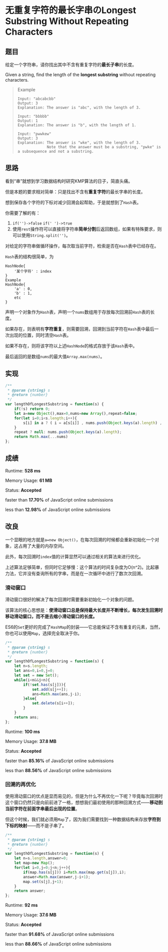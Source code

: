 # 无重复字符的最长字串のLongest Substring Without Repeating Characters

## 题目

给定一个字符串，请你找出其中不含有重复字符的**最长子串**的长度。

Given a string, find the length of the **longest substring** without repeating characters.

> Example
>
> ```
> Input: "abcabcbb"
> Output: 3 
> Explanation: The answer is "abc", with the length of 3. 
> ```
>
> ```
> Input: "bbbbb"
> Output: 1
> Explanation: The answer is "b", with the length of 1.
> ```
>
> ```
> Input: "pwwkew"
> Output: 3
> Explanation: The answer is "wke", with the length of 3. 
>              Note that the answer must be a substring, "pwke" is a subsequence and not a substring.
> ```

## 思路

看到“串”就想到学习数据结构时研究KMP算法的日子，简直头痛。

但是本题的要求相对简单：只是找出不含有**重复字符**的最长字串的长度。

想到保存各个字符的下标对减少回溯会起帮助，于是就想到了`Hash`表。

你需要了解的有：

1. `if('')->false` `if(' ')->true`
2. 使用`rest`操作符可以直接将字符串**简单分割**后返回数组，如果有特殊要求，则可以使用`String.split('')`。

对给定的字符串做循环操作，每次取当前字符，检索是否在`Hash`表中已经存在。

`Hash`表的结构很简单，为

```
HashNode{
    '某个字符' : index
}
Example
HashNode{
    'a' : 0,
    'b' : 1,
    etc
}
```

声明一个对象作为`Hash`表，声明一个`nums`数组用于存放每次回溯前`Hash`表的长度。

如果存在，则表明有**字符重复**，则需要回溯，回溯到当前字符在`Hash`表中最后一次出现的位置，同时清空`Hash`表。

如果不存在，则将该字符以上述`HashNode`的格式存放于该`Hash`表中。

最后返回的是数组`nums`的最大值`Array.max(nums)`。

## 实现

```javascript
/**
 * @param {string} s
 * @return {number}
 */
var lengthOfLongestSubstring = function(s) {
    if(!s) return 0;
    let a=new Object(),max=0,nums=new Array(),repeat=false;
    for(let i=0;i<s.length;i++){
        s[i] in a ? ( i = a[s[i]] , nums.push(Object.keys(a).length) , a=new Object()) : a[s[i]] = i;
    }
    repeat ? null: nums.push(Object.keys(a).length);
    return Math.max(...nums)
};
```

## 成绩

Runtime:  **528 ms**

Memory Usage:  **61 MB**

Status:  **Accepted**

faster than **17.70%** of JavaScript online submissions

less than **12.98%** of JavaScript online submissions

## 改良

一个显眼的地方就是`a=new Object()`，在每次回溯的时候都会重新初始化一个对象，这占用了大量的内存空间。

此外，每次回溯时`index`值的计算显然可以通过相关的算法来进行优化。

上述算法足够简单，但同时它足够慢：这个算法的时间复杂度为O(n^2)。比起暴力法，它并没有查询所有的字串，而是在一次循环中进行了数次次回溯。

### 滑动窗口

滑动窗口很好的解决了每次回溯时需要重新初始化一个对象的问题。

该算法的核心思想是：**使滑动窗口总是保持最大长度并不断增长，每次发生回溯时移动滑动窗口，而不是去缩小滑动窗口的长度。**

ES6的`Set`更好的完成了`HashMap`的封装——它总能保证不含有重复的元素，当然，你也可以使用`Map`，选择完全取决于你。

```javascript
/**
 * @param {string} s
 * @return {number}
 */
var lengthOfLongestSubstring = function(s) {
    let n=s.length;
    let ans=0,i=0,j=0;
    let set = new Set();
    while(i<n&&j<n){
        if(!set.has(s[j])){
            set.add(s[j++]);
            ans=Math.max(ans,j-i);
        }else{
            set.delete(s[i++]);
        }
    }
    return ans;
};
```

Runtime:  **100 ms**

Memory Usage:  **37.8 MB**

Status:  **Accepted**

faster than **85.16%** of JavaScript online submissions

less than **88.56%** of JavaScript online submissions

### 回溯的再优化

使用滑动窗口的优点是显而易见的，但是为什么不再优化一下呢？毕竟每次回溯时这个窗口仍然只是向前前进了一格，想想我们最初使用的那种回溯方式——**移动到当前字符在前面字串最后出现的位置**。

但这个时候，我们就必须用`Map`了，因为我们需要找到一种数据结构来存放**字符到下标的映射**——而不是子串了。

```javascript
/**
 * @param {string} s
 * @return {number}
 */
var lengthOfLongestSubstring = function(s) {
    let n=s.length,answer=0;
    let map=new Map();
    for(let i=0,j=0;j<n;j++){
        if(map.has(s[j])) i=Math.max(map.get(s[j]),i);
        answer=Math.max(answer,j-i+1);
        map.set(s[j],j+1);
    }
    return answer;
};
```

Runtime:  **92 ms**

Memory Usage:  **37.6 MB**

Status:  **Accepted**

faster than **91.68%** of JavaScript online submissions

less than **88.66%** of JavaScript online submissions